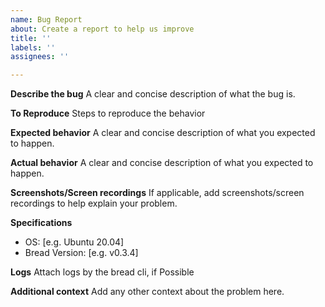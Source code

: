 ```yaml
---
name: Bug Report
about: Create a report to help us improve
title: ''
labels: ''
assignees: ''

---
```


**Describe the bug**
A clear and concise description of what the bug is.

**To Reproduce**
Steps to reproduce the behavior

**Expected behavior**
A clear and concise description of what you expected to happen.

**Actual behavior**
A clear and concise description of what you expected to happen.

**Screenshots/Screen recordings**
If applicable, add screenshots/screen recordings to help explain your problem.

**Specifications**  
 - OS: [e.g. Ubuntu 20.04]
 - Bread Version: [e.g. v0.3.4]

**Logs**
Attach logs by the bread cli, if Possible

**Additional context**
Add any other context about the problem here.
